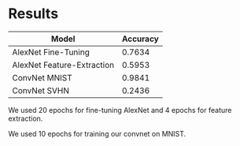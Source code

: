 # Results

| Model                          | Accuracy      |
| ------------------------------ | ------------- |
| AlexNet Fine-Tuning            | 0.7634        |
| AlexNet Feature-Extraction     | 0.5953        |
| ConvNet MNIST                  | 0.9841        |
| ConvNet SVHN                   | 0.2436        |

We used 20 epochs for fine-tuning AlexNet and 4 epochs for feature extraction.

We used 10 epochs for training our convnet on MNIST.
